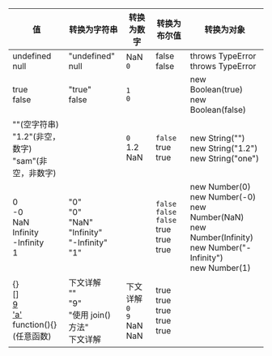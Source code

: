 | 值                                                                                 | 转换为字符串                                                      | 转换为数字                                   | 转换为布尔值                                                    | 转换为对象                                                                                                                       |
| ---------------------------------------------------------------------------------- | ----------------------------------------------------------------- | -------------------------------------------- | --------------------------------------------------------------- | -------------------------------------------------------------------------------------------------------------------------------- |
| undefined<br />null                                                                | "undefined"<br />null                                             | NaN<br />`0`                                 | false<br />false                                                | throws TypeError<br />throws TypeError                                                                                           |
| true<br />false                                                                    | "true"<br />false                                                 | `1`<br />`0`                                 |                                                                 | new Boolean(true)<br />new Boolean(false)                                                                                        |
| ""(空字符串)<br />"1.2"(非空，数字)<br />"sam"(非空，非数字)                       |                                                                   | `0`<br />1.2<br />NaN                        | `false`<br />true<br />true                                     | new String("")<br />new String("1.2")<br />new String("one")                                                                     |
| 0<br />-0<br />NaN<br />Infinity<br />-Infinity<br />1                             | "0"<br />"0"<br />"NaN"<br />"Infinity"<br />"-Infinity"<br />"1" |                                              | `false`<br />`false`<br />`false`<br />true<br />true<br />true | new Number(0)<br />new Number(-0)<br />new Number(NaN)<br />new Number(Infinity)<br />new Number("-Infinity")<br />new Number(1) |
| {}<br />[]<br />[9](1个数字元素)<br />['a'](其他数组)<br />function(){} (任意函数) | 下文详解<br />""<br />"9"<br />"使用 join()方法"<br />下文详解    | 下文详解<br />`0`<br />`9`<br />NaN<br />NaN | true<br />true<br />true<br />true<br />true<br />              |                                                                                                                                  |
